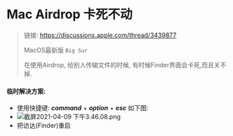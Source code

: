 # Mac Airdrop 卡死不动

> 链接: https://discussions.apple.com/thread/3439877
>
> MacOS最新版 `Big Sur`
>
> 在使用Airdrop, 给别人传输文件的时候, 有时候Finder界面会卡死,而且关不掉.

#### 临时解决方案: 

- 使用快捷键: ***command*** + ***option*** + ***esc*** 如下图:
- ![截屏2021-04-09 下午3.46.08.png](https://upload-images.jianshu.io/upload_images/13126209-904f97108b67c9f9.png?imageMogr2/auto-orient/strip%7CimageView2/2/w/1240)
- 把访达(Finder)重启

